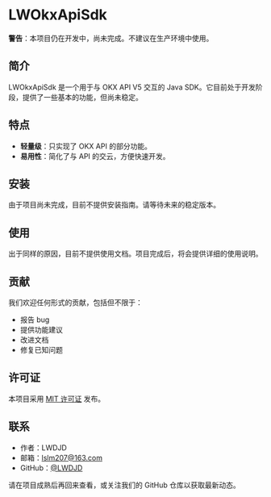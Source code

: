 # LWOkxApiSdk

**警告**：本项目仍在开发中，尚未完成。不建议在生产环境中使用。

## 简介

LWOkxApiSdk 是一个用于与 OKX API V5 交互的 Java SDK。它目前处于开发阶段，提供了一些基本的功能，但尚未稳定。

## 特点

- **轻量级**：只实现了 OKX API 的部分功能。
- **易用性**：简化了与 API 的交云，方便快速开发。
  
## 安装

由于项目尚未完成，目前不提供安装指南。请等待未来的稳定版本。

## 使用

出于同样的原因，目前不提供使用文档。项目完成后，将会提供详细的使用说明。

## 贡献

我们欢迎任何形式的贡献，包括但不限于：

- 报告 bug
- 提供功能建议
- 改进文档
- 修复已知问题

## 许可证

本项目采用 [MIT 许可证](LICENSE) 发布。

## 联系

- 作者：LWDJD
- 邮箱：lslm207@163.com
- GitHub：[@LWDJD](https://github.com/LWDJD)

请在项目成熟后再回来查看，或关注我们的 GitHub 仓库以获取最新动态。
